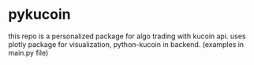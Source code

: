# pykucoin
this repo is a personalized package for algo trading with kucoin api.
uses plotly package for visualization, python-kucoin in backend. (examples in main.py file)
